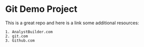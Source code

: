 # Git Demo Project
This is a great repo and here is a link some additional resources:

    1. AnalystBuilder.com
    2. git.com
    3. Github.com
